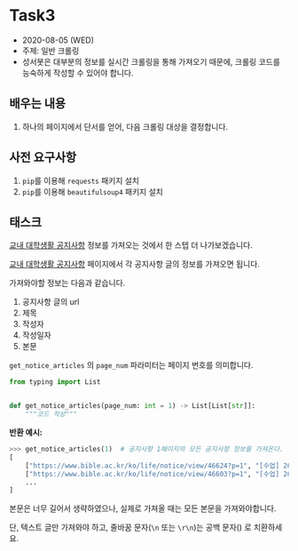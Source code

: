 # Task3
- 2020\-08\-05 (WED)
- 주제: 일반 크롤링
- 성서봇은 대부분의 정보를 실시간 크롤링을 통해 가져오기 때문에, 크롤링 코드를 능숙하게 작성할 수 있어야 합니다.




## 배우는 내용
1. 하나의 페이지에서 단서를 얻어, 다음 크롤링 대상을 결정합니다.




## 사전 요구사항
1. `pip`를 이용해 `requests` 패키지 설치
2. `pip`를 이용해 `beautifulsoup4` 패키지 설치




## 태스크

[교내 대학생활 공지사항](https://www.bible.ac.kr/ko/life/notice) 정보를 가져오는 것에서 한 스텝 더 나가보겠습니다.



[교내 대학생활 공지사항](https://www.bible.ac.kr/ko/life/notice) 페이지에서 각 공지사항 글의 정보를 가져오면 됩니다.



가져와야할 정보는 다음과 같습니다.

1. 공지사항 글의 url
2. 제목
3. 작성자
4. 작성일자
5. 본문



`get_notice_articles` 의 `page_num` 파라미터는 페이지 번호를 의미합니다.![]()

```python
from typing import List


def get_notice_articles(page_num: int = 1) -> List[List[str]]:
    """코드 작성"""
```

**반환 예시:**

```python
>>> get_notice_articles(1)  # 공지사항 1페이지의 모든 공지사항 정보를 가져온다.
[
    ["https://www.bible.ac.kr/ko/life/notice/view/46624?p=1", "[수업] 2020-2학기 코로나19 대비 학사운영 방안", "유미나", "2020-07-24 19:18:46", "코로나19 대비 2020-2학기 학사운영과 관련하여 교무위원회(7/22) 의결사항을 다음과 같이 알려드립니다. 1. 수업운영 원칙..."],
    ["https://www.bible.ac.kr/ko/life/notice/view/46603?p=1", "[수업] 2020-2학기 수강신청 안내 (수정 7/24)", "유다운", "2020-07-17 11:56:35", "2020-2학기 수강신청을 아래와 같이 안내드립니다. 아래 내용을 꼭! 숙지하신 후 수강신청을 진행하시기 바랍니다...."],
    ...
]
```

본문은 너무 길어서 생략하였으나, 실제로 가져올 때는 모든 본문을 가져와야합니다.  

단, 텍스트 글만 가져와야 하고, 줄바꿈 문자(`\n` 또는 `\r\n`)는 공백 문자() 로 치환하세요. 